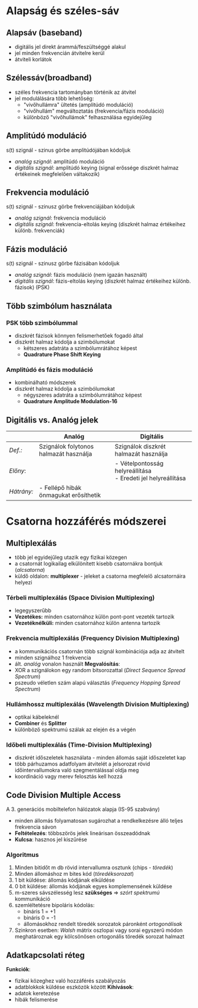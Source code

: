 # Alapság és széles-sáv
## Alapsáv (baseband)
- digitális jel direkt árammá/feszültséggé alakul
- jel minden frekvencián átvitelre kerül
- átviteli korlátok
## Szélessáv(broadband)
- széles frekvencia tartományban történik az átvitel
- jel modulálására több lehetőség:
	- "vivőhullámra" ültetés (amplitúdó moduláció)
	- "vivőhullám" megváltoztatás  (frekvencia/fázis moduláció)
	- különböző "vivőhullámok" felhasználása egyidejűleg
## Amplitúdó moduláció
s(t) szignál - szinus görbe amplitúdójában kódoljuk
- *analóg szignál*: amplitúdó moduláció
- *digitális szignál*: amplitúdó keying (signal erőssége diszkrét halmaz értékeinek megfelelően váltakozik)
## Frekvencia moduláció
s(t) szignál - szinusz görbe frekvenciájában kódoljuk
- *analóg szignál*: frekvencia moduláció
- *digitális szignál*: frekvencia-eltolás keying (diszkrét halmaz értékeihez különb. frekvenciák)

## Fázis moduláció 
s(t) szignál - szinusz görbe fázisában kódoljuk
- *analóg szignál*: fázis moduláció (nem igazán használt)
- *digitális szignál*: fázis-eltolás keying (diszkrét halmaz értékeihez különb. fázisok) (PSK)

## Több szimbólum használata
### PSK több szimbólummal
- diszkrét fázisok könnyen felismerhetőek fogadó által
- diszkrét halmaz kódolja a szimbólumokat
	- kétszeres adatráta a szimbólumrátához képest
	- **Quadrature Phase Shift Keying**
### Amplitúdó és fázis moduláció
- kombinálható módszerek
- diszkrét halmaz kódolja a szimbólumokat 
	- négyszeres adatráta a szimbólumrátához képest
	- **Quadrature Amplitude Modulation-16** 

## Digitális vs. Analóg jelek

|            | Analóg                                 | Digitális                                                       |
| ---------- | -------------------------------------- | --------------------------------------------------------------- |
| *Def.:*    | Szignálok folytonos halmazát használja | Szignálok diszkrét halmazát használja                           |
| *Előny*:   |                                        | - Vételpontosság helyreállítása<br>- Eredeti jel helyreállítása |
| *Hátrány:* | - Fellépő hibák önmagukat erősíthetik  |                                                                 |

# Csatorna hozzáférés módszerei
## Multiplexálás
- több jel egyidejűleg utazik egy fizikai közegen
- a csatornát logikailag elkülönített kisebb csatornákra bontjuk (*alcsatorna*)
- küldő oldalon: **multiplexer** - jeleket a csatorna megfelelő alcsatornáira helyezi
### Térbeli multiplexálás (Space Division Multiplexing)
- legegyszerűbb
- **Vezetékes:** minden csatornához külön pont-pont vezeték tartozik
- **Vezetéknélküli:** minden csatornához külön antenna tartozik
### Frekvencia multiplexálás (Frequency Division Multiplexing)
- a kommunikációs csatornán több szignál kombinációja adja az átvitelt
- minden szignálhoz 1 frekvencia
- ált. *analóg* vonalon használt
**Megvalósítás**:
- XOR a szignálokon egy random bitsorozattal (*Direct Sequence Spread Spectrum*)
- pszeudo véletlen szám alapú választás  (*Frequency Hopping Spread Spectrum*)

### Hullámhossz multiplexálás (Wavelength Division Multiplexing)
- optikai kábeleknél
- **Combiner** és **Splitter**
- különböző spektrumú szálak az elején és a végén
### Időbeli multiplexálás (Time-Division Multiplexing)
- diszkrét időszeletek használata - minden állomás saját időszeletet kap
- több párhuzamos adatfolyam átvitelét a jelsorozat rövid időintervallumokra való szegmentálással oldja meg
- koordináció vagy merev felosztás kell hozzá
## Code Division Multiple Access
A 3. generációs mobiltelefon hálózatok alapja (IS-95 szabvány)
- minden állomás folyamatosan sugározhat a rendkelkezésre álló teljes frekvencia sávon
- **Feltételezés**: többszörös jelek lineárisan összeadódnak
- **Kulcsa**: hasznos jel kiszűrése
### Algoritmus
1. Minden bitidőt m db rövid intervallumra osztunk (chips - *töredék*)
2. Minden állomáshoz m bites kód  (*töredéksorozat*)
3. 1 bit küldése: állomás kódjának elküldése
4. 0 bit küldése: állomás kódjának egyes komplemensének küldése
5. m-szeres sávszélesség lesz **szükséges** => *szórt spektrumú* kommunikáció
6. szemléltetésre bipoláris kódolás:
	- bináris 1 = +1
	- bináris 0 = -1
	- állomásokhoz rendelt töredék sorozatok páronként *ortogonálisak*
7. Szinkron esetben: *Walsh* mátrix oszlopai vagy sorai egyszerű módon meghatároznak egy kölcsönösen ortogonális töredék sorozat halmazt

## Adatkapcsolati réteg
**Funkciók**:
- fizikai közeghez való hozzáférés szabályozás
- adatblokkok küldése eszközök között
**Kihívások**:
- adatok keretezése
- hibák felismerése
